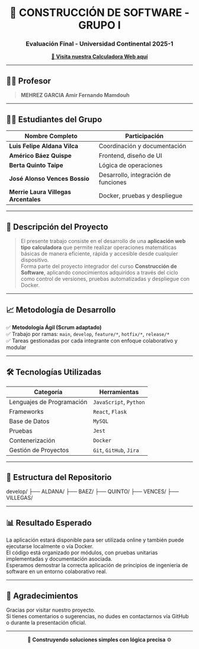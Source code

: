 <h1 align="center">🚀 CONSTRUCCIÓN DE SOFTWARE - GRUPO I</h1>
<h3 align="center">Evaluación Final - Universidad Continental 2025-1</h3>

<p align="center">
  <a href="https://alonsovencesbossio.github.io/calculator/" target="_blank">
    🔗 <strong>Visita nuestra Calculadora Web aquí</strong>
  </a>
</p>

---

## 👨‍🏫 Profesor

> **MEHREZ GARCIA Amir Fernando Mamdouh**

---

## 👨‍🎓 Estudiantes del Grupo

| Nombre Completo                      | Participación                         |
|-------------------------------------|---------------------------------------|
| **Luis Felipe Aldana Vilca**        | Coordinación y documentación   |
| **Américo Báez Quispe**             | Frontend, diseño de UI                |
| **Berta Quinto Taipe**              | Lógica de operaciones                 |
| **José Alonso Vences Bossio**       | Desarrollo, integración de funciones  |
| **Merrie Laura Villegas Arcentales**| Docker, pruebas y despliegue          |

---

## 🔧 Descripción del Proyecto

> El presente trabajo consiste en el desarrollo de una **aplicación web tipo calculadora** que permite realizar operaciones matemáticas básicas de manera eficiente, rápida y accesible desde cualquier dispositivo.  
> Forma parte del proyecto integrador del curso **Construcción de Software**, aplicando conocimientos adquiridos a través del ciclo como control de versiones, pruebas automatizadas y despliegue con Docker.

---

## 📈 Metodología de Desarrollo

✅ **Metodología Ágil (Scrum adaptado)**  
✅ Trabajo por ramas: `main`, `develop`, `feature/*`, `hotfix/*`, `release/*`  
✅ Tareas gestionadas por cada integrante con enfoque colaborativo y modular

---

## 🛠 Tecnologías Utilizadas

| Categoría                | Herramientas                                  |
|--------------------------|-----------------------------------------------|
| Lenguajes de Programación| `JavaScript`, `Python`                        |
| Frameworks               | `React`, `Flask`                              |
| Base de Datos            | `MySQL`                                       |
| Pruebas                  | `Jest`                                        |
| Contenerización          | `Docker`                                      |
| Gestión de Proyectos     | `Git`, `GitHub`, `Jira`                       |

---

## 📂 Estructura del Repositorio
develop/
├── ALDANA/
├── BAEZ/
├── QUINTO/
├── VENCES/
├── VILLEGAS/

---

## 📊 Resultado Esperado

La aplicación estará disponible para ser utilizada online y también puede ejecutarse localmente o vía Docker.  
El código está organizado por módulos, con pruebas unitarias implementadas y documentación asociada.  
Esperamos demostrar la correcta aplicación de principios de ingeniería de software en un entorno colaborativo real.

---

## 🙌 Agradecimientos

Gracias por visitar nuestro proyecto.  
Si tienes comentarios o sugerencias, no dudes en contactarnos vía GitHub o durante la presentación oficial.

---

<p align="center">
  🧮 <strong>Construyendo soluciones simples con lógica precisa</strong> ⚙️
</p>



